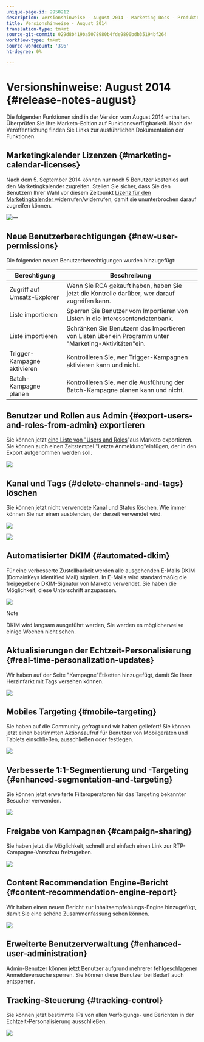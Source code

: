 ```yaml
---
unique-page-id: 2950212
description: Versionshinweise - August 2014 - Marketing Docs - Produktdokumentation
title: Versionshinweise - August 2014
translation-type: tm+mt
source-git-commit: 029d8b419ba5078980b4fde9890bdb35194bf264
workflow-type: tm+mt
source-wordcount: '396'
ht-degree: 0%

---
```



# Versionshinweise: August 2014 {#release-notes-august}

Die folgenden Funktionen sind in der Version vom August 2014 enthalten. Überprüfen Sie Ihre Marketo-Edition auf Funktionsverfügbarkeit. Nach der Veröffentlichung finden Sie Links zur ausführlichen Dokumentation der Funktionen.

## Marketingkalender Lizenzen {#marketing-calendar-licenses}

Nach dem 5. September 2014 können nur noch 5 Benutzer kostenlos auf den Marketingkalender zugreifen. Stellen Sie sicher, dass Sie den Benutzern Ihrer Wahl vor diesem Zeitpunkt [Lizenz für den Marketingkalender ](/help/marketo/product-docs/core-marketo-concepts/marketing-calendar/understanding-the-calendar/issue-revoke-a-marketing-calendar-license.md) widerrufen/widerrufen, damit sie ununterbrochen darauf zugreifen können.

![—](assets/image2014-9-16-9-3a45-3a52.png)

## Neue Benutzerberechtigungen {#new-user-permissions}

Die folgenden neuen Benutzerberechtigungen wurden hinzugefügt:

| Berechtigung | Beschreibung |
|---|---|
| Zugriff auf Umsatz-Explorer | Wenn Sie RCA gekauft haben, haben Sie jetzt die Kontrolle darüber, wer darauf zugreifen kann. |
| Liste importieren | Sperren Sie Benutzer vom Importieren von Listen in die Interessentendatenbank. |
| Liste importieren | Schränken Sie Benutzern das Importieren von Listen über ein Programm unter &quot;Marketing-Aktivitäten&quot;ein. |
| Trigger-Kampagne aktivieren | Kontrollieren Sie, wer Trigger-Kampagnen aktivieren kann und nicht. |
| Batch-Kampagne planen | Kontrollieren Sie, wer die Ausführung der Batch-Kampagne planen kann und nicht. |

## Benutzer und Rollen aus Admin {#export-users-and-roles-from-admin} exportieren

Sie können jetzt [eine Liste von &quot;Users and Roles](/help/marketo/product-docs/administration/users-and-roles/export-a-list-of-users-and-roles.md)&quot;aus Marketo exportieren. Sie können auch einen Zeitstempel &quot;Letzte Anmeldung&quot;einfügen, der in den Export aufgenommen werden soll.

![](assets/image2014-9-16-12-3a20-3a16.png)

## Kanal und Tags {#delete-channels-and-tags} löschen

Sie können jetzt nicht verwendete Kanal und Status löschen. Wie immer können Sie nur einen ausblenden, der derzeit verwendet wird.

![](assets/image2014-9-16-12-3a20-3a30.png)

![](assets/image2014-9-16-12-3a23-3a4.png)

## Automatisierter DKIM {#automated-dkim}

Für eine verbesserte Zustellbarkeit werden alle ausgehenden E-Mails DKIM (DomainKeys Identified Mail) signiert. In E-Mails wird standardmäßig die freigegebene DKIM-Signatur von Marketo verwendet. Sie haben die Möglichkeit, diese Unterschrift anzupassen.

![](assets/image2014-9-16-12-3a23-3a16.png)

>[!NOTE]
>
>DKIM wird langsam ausgeführt werden, Sie werden es möglicherweise einige Wochen nicht sehen.

## Aktualisierungen der Echtzeit-Personalisierung {#real-time-personalization-updates}

Wir haben auf der Seite &quot;Kampagne&quot;Etiketten hinzugefügt, damit Sie Ihren Herzinfarkt mit Tags versehen können.

![](assets/image2014-9-16-12-3a23-3a28.png)

## Mobiles Targeting {#mobile-targeting}

Sie haben auf die Community gefragt und wir haben geliefert! Sie können jetzt einen bestimmten Aktionsaufruf für Benutzer von Mobilgeräten und Tablets einschließen, ausschließen oder festlegen.

![](assets/image2014-9-16-12-3a23-3a43.png)

## Verbesserte 1:1-Segmentierung und -Targeting {#enhanced-segmentation-and-targeting}

Sie können jetzt erweiterte Filteroperatoren für das Targeting bekannter Besucher verwenden.

![](assets/image2014-9-16-12-3a23-3a56.png)

## Freigabe von Kampagnen {#campaign-sharing}

Sie haben jetzt die Möglichkeit, schnell und einfach einen Link zur RTP-Kampagne-Vorschau freizugeben.

![](assets/image2014-9-16-12-3a24-3a22.png)

## Content Recommendation Engine-Bericht {#content-recommendation-engine-report}

Wir haben einen neuen Bericht zur Inhaltsempfehlungs-Engine hinzugefügt, damit Sie eine schöne Zusammenfassung sehen können.

![](assets/image2014-9-16-12-3a24-3a42.png)

## Erweiterte Benutzerverwaltung {#enhanced-user-administration}

Admin-Benutzer können jetzt Benutzer aufgrund mehrerer fehlgeschlagener Anmeldeversuche sperren. Sie können diese Benutzer bei Bedarf auch entsperren.

## Tracking-Steuerung {#tracking-control}

Sie können jetzt bestimmte IPs von allen Verfolgungs- und Berichten in der Echtzeit-Personalisierung ausschließen.

![](assets/image2014-9-16-12-3a24-3a55.png)
